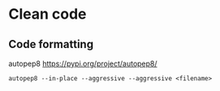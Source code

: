 # Clean code

## Code formatting

autopep8
https://pypi.org/project/autopep8/
```
autopep8 --in-place --aggressive --aggressive <filename>
```
